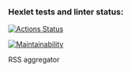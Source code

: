 ### Hexlet tests and linter status:
[![Actions Status](https://github.com/NatShulga/frontend-project-11/actions/workflows/hexlet-check.yml/badge.svg)](https://github.com/NatShulga/frontend-project-11/actions)

[![Maintainability](https://api.codeclimate.com/v1/badges/a2426a9d5821cc7fbe22/maintainability)](https://codeclimate.com/github/NatShulga/frontend-project-11/maintainability)


RSS aggregator
